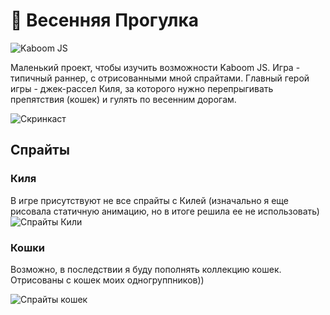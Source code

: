 # 🌸 Весенняя Прогулка
![Kaboom JS](https://img.shields.io/badge/Kaboom%20JS-runner-green)

Маленький проект, чтобы изучить возможности Kaboom JS. Игра - типичный раннер, с отрисованными мной спрайтами.
Главный герой игры - джек-рассел Киля, за которого нужно перепрыгивать препятствия (кошек) и гулять по весенним дорогам. 

![Скринкаст](https://github.com/HarukoRakuke/Sprite_Game/assets/145771485/799855f0-6adc-4f13-845b-c85ee6bd4001)
##  Спрайты
###  Киля
В игре присутствуют не все спрайты с Килей (изначально я еще рисовала статичную анимацию, но в итоге решила ее не использовать)
![Спрайты Кили](https://github.com/HarukoRakuke/Sprite_Game/assets/145771485/151938c8-d1e8-4b01-a0c2-d92a65623d00)


###  Кошки
Возможно, в последствии я буду пополнять коллекцию кошек. Отрисованы с кошек моих одногруппников))

![Спрайты кошек](https://github.com/HarukoRakuke/Sprite_Game/assets/145771485/6f0abaee-bfe0-4b87-b17d-7e57cbd5c8e5)
